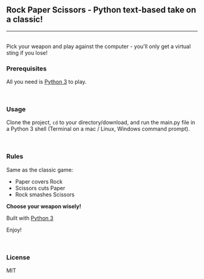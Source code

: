 ## **Rock Paper Scissors - Python text-based take on a classic!**
---
<br>
Pick your weapon and play against the computer - you'll only get a virtual sting if you lose!

<br>

### **Prerequisites**

All you need is [Python 3](https://www.python.org/) to play.

<br>



### **Usage** 
Clone the project, <code>cd</code> to your directory/download, and run the main.py file in a Python 3 shell (Terminal on a mac / Linux, Windows command prompt).

<br>



### **Rules**  

Same as the classic game:

* Paper covers Rock 
* Scissors cuts Paper  
* Rock smashes Scissors


**Choose your weapon wisely!**  



Built with [Python 3](https://www.python.org/doc/)

Enjoy!

<br>

### **License** 
MIT

